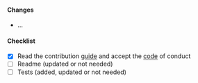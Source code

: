 #### Changes

- ...

#### Checklist

<!-- please check all items and add your own -->

- [x] Read the contribution [guide](../CONTRIBUTING.md) and accept the
  [code](../CODE_OF_CONDUCT.md) of conduct
- [ ] Readme (updated or not needed)
- [ ] Tests (added, updated or not needed)
